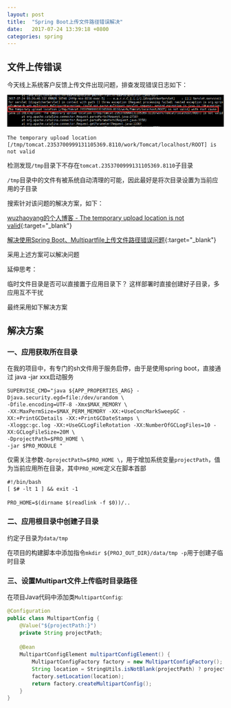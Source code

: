 ```yaml
---
layout: post
title:  "Spring Boot上传文件路径错误解决"
date:   2017-07-24 13:39:18 +0800
categories: spring
---
```


## 文件上传错误

今天线上系统客户反馈上传文件出现问题，排查发现错误日志如下：

![错误日志](/image/20170724/01.png)

    The temporary upload location [/tmp/tomcat.2353700999131105369.8110/work/Tomcat/localhost/ROOT] is not valid

检测发现`/tmp`目录下不存在`tomcat.2353700999131105369.8110`子目录

`/tmp`目录中的文件有被系统自动清理的可能，因此最好是将次目录设置为当前应用的子目录

搜索针对该问题的解决方案，如下：

[wuzhaoyang的个人博客 - The temporary upload location is not valid](http://wuzhaoyang.me/2017/06/07/spring-multipartexception-location-not-valid.html){:target="_blank"}

[解决使用Spring Boot、Multipartfile上传文件路径错误问题](http://blog.csdn.net/daniel7443/article/details/51620308){:target="_blank"}

采用上述方案可以解决问题

延伸思考：

临时文件目录是否可以直接置于应用目录下？ 这样部署时直接创建好子目录，多应用互不干扰

最终采用如下解决方案

## 解决方案

### 一、应用获取所在目录

在我的项目中，有专门的sh文件用于服务启停，由于是使用spring boot，直接通过 java -jar xxx启动服务

```shell
SUPERVISE_CMD="java ${APP_PROPERTIES_ARG} -Djava.security.egd=file:/dev/urandom \
-Dfile.encoding=UTF-8 -Xmx$MAX_MEMORY \
-XX:MaxPermSize=$MAX_PERM_MEMORY -XX:+UseConcMarkSweepGC -XX:+PrintGCDetails -XX:+PrintGCDateStamps \
-Xloggc:gc.log -XX:+UseGCLogFileRotation -XX:NumberOfGCLogFiles=10 -XX:GCLogFileSize=20M \
-DprojectPath=$PRO_HOME \
-jar $PRO_MODULE "
```

仅需关注参数`-DprojectPath=$PRO_HOME \`，用于增加系统变量`projectPath`，值为当前应用所在目录，其中`PRO_HOME`定义在脚本首部

```shell
#!/bin/bash
[ $# -lt 1 ] && exit -1

PRO_HOME=$(dirname $(readlink -f $0))/..
```

### 二、应用根目录中创建子目录

约定子目录为`data/tmp`

在项目的构建脚本中添加指令`mkdir ${PROJ_OUT_DIR}/data/tmp -p`用于创建子临时目录

### 三、设置Multipart文件上传临时目录路径

在项目Java代码中添加类`MultipartConfig`:

```Java
@Configuration
public class MultipartConfig {
    @Value("${projectPath:}")
    private String projectPath;

    @Bean
    MultipartConfigElement multipartConfigElement() {
        MultipartConfigFactory factory = new MultipartConfigFactory();
        String location = StringUtils.isNotBlank(projectPath) ? projectPath + "/data/tmp" : "/data/tmp";
        factory.setLocation(location);
        return factory.createMultipartConfig();
    }
}
```

